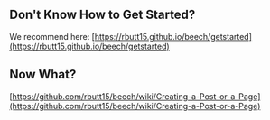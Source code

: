 ## Don't Know How to Get Started?
We recommend here: [https://rbutt15.github.io/beech/getstarted](https://rbutt15.github.io/beech/getstarted)
## Now What?
[https://github.com/rbutt15/beech/wiki/Creating-a-Post-or-a-Page](https://github.com/rbutt15/beech/wiki/Creating-a-Post-or-a-Page)
